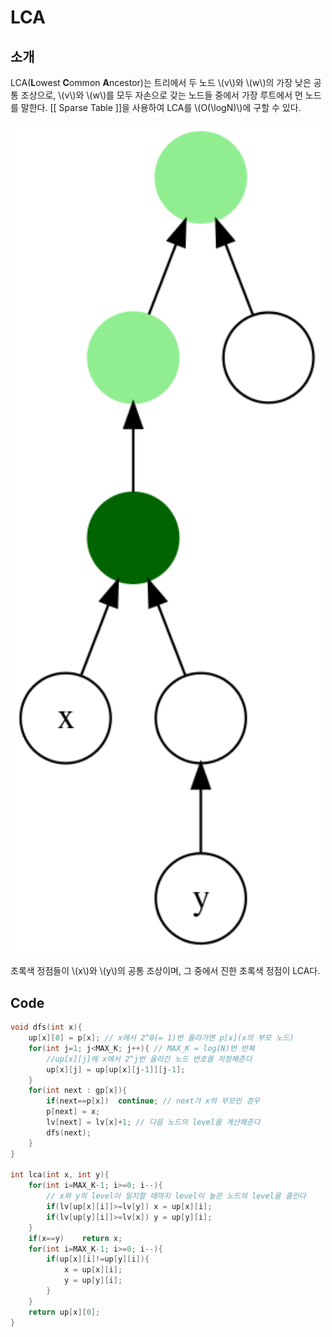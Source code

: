 # LCA
## 소개
LCA(**L**owest **C**ommon **A**ncestor)는 트리에서 두 노드 \\(v\\)와 \\(w\\)의 가장 낮은 공통 조상으로, \\(v\\)와 \\(w\\)를 모두 자손으로 갖는 노드들 중에서 가장 루트에서 먼 노드를 말한다. [[ Sparse Table ]]을 사용하여 LCA를 \\(O(\logN)\\)에 구할 수 있다.

<?xml version="1.0" encoding="UTF-8"?> <img src="./lca/lca1.png" width = 500 >

초록색 정점들이 \\(x\\)와 \\(y\\)의 공통 조상이며, 그 중에서 진한 초록색 정점이 LCA다.


## Code
``` c++
void dfs(int x){
	up[x][0] = p[x]; // x에서 2^0(= 1)번 올라가면 p[x](x의 부모 노드)
	for(int j=1; j<MAX_K; j++){ // MAX_K = log(N)번 반복
		//up[x][j]에 x에서 2^j번 올라간 노드 번호를 저장해준다
		up[x][j] = up[up[x][j-1]][j-1];
	}
	for(int next : gp[x]){
		if(next==p[x])	continue; // next가 x의 부모인 경우
		p[next] = x;
		lv[next] = lv[x]+1; // 다음 노드의 level을 계산해준다
		dfs(next);
	}
}

int lca(int x, int y){
	for(int i=MAX_K-1; i>=0; i--){
		// x와 y의 level이 일치할 때까지 level이 높은 노드의 level을 줄인다
		if(lv[up[x][i]]>=lv[y])	x = up[x][i];
		if(lv[up[y][i]]>=lv[x])	y = up[y][i];
	}
	if(x==y)	return x;
	for(int i=MAX_K-1; i>=0; i--){
		if(up[x][i]!=up[y][i]){
			x = up[x][i];
			y = up[y][i];
		}
	}
	return up[x][0];
}
```
